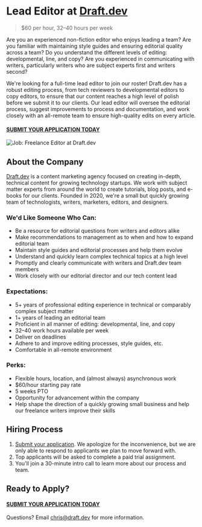 # Lead Editor at [Draft.dev](https://draft.dev/)
> $60 per hour, 32–40 hours per week

Are you an experienced non-fiction editor who enjoys leading a team? Are you familiar with maintaining style guides and ensuring editorial quality across a team? Do you understand the different levels of editing: developmental, line, and copy? Are you experienced in communicating with writers, particularly writers who are subject experts first and writers second?

We're looking for a full-time lead editor to join our roster! Draft.dev has a robust editing process, from tech reviewers to developmental editors to copy editors, to ensure that our content reaches a high level of polish before we submit it to our clients. Our lead editor will oversee the editorial process, suggest improvements to process and documentation, and work closely with an all-remote team to ensure high-quality edits on every article.

#### [SUBMIT YOUR APPLICATION TODAY](https://airtable.com/shrlRETFZopZdSSVj)

![Job: Freelance Editor at Draft.dev](https://draft.dev/learn/assets/posts/img_0990.png)

## About the Company
[Draft.dev](https://draft.dev/) is a content marketing agency focused on creating in-depth, technical content for growing technology startups. We work with subject matter experts from around the world to create tutorials, blog posts, and e-books for our clients. Founded in 2020, we're a small but quickly growing team of technologists, writers, marketers, editors, and designers.

### We'd Like Someone Who Can:
- Be a resource for editorial questions from writers and editors alike
- Make recommendations to management as to when and how to expand editorial team
- Maintain style guides and editorial processes and help them evolve
- Understand and quickly learn complex technical topics at a high level
- Promptly and clearly communicate with writers and Draft.dev team members
- Work closely with our editorial director and our tech content lead

### Expectations:
- 5+ years of professional editing experience in technical or comparably complex subject matter
- 1+ years of leading an editorial team
- Proficient in all manner of editing: developmental, line, and copy
- 32–40 work hours available per week
- Deliver on deadlines
- Adhere to and improve editing processes, style guides, etc.
- Comfortable in all-remote environment

### Perks:
- Flexible hours, location, and (almost always) asynchronous work
- $60/hour starting pay rate
- 5 weeks PTO
- Opportunity for advancement within the company
- Help shape the direction of a quickly growing small business and help our freelance writers improve their skills

## Hiring Process
1. [Submit your application](https://airtable.com/shrlRETFZopZdSSVj). We apologize for the inconvenience, but we are only able to respond to applicants we plan to move forward with.
2. Top applicants will be asked to complete a paid trial assignment.
3. You'll join a 30-minute intro call to learn more about our process and team.

## Ready to Apply?

#### [SUBMIT YOUR APPLICATION TODAY](https://airtable.com/shrlRETFZopZdSSVj)

Questions? Email [chris@draft.dev](mailto:chris@draft.dev) for more information.
